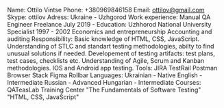 Name: Ottilo Vintse
Phone: +380969846158
Email: ottilov@gmail.com
Skype: ottilov
Adress: Ukraine - Uzhgorod
Work experience:
Manual QA Engineer
Freelance
July 2019 -
Education:
Uzhhorod National University
Specialist
1997 - 2002
Economics and entrepreneurship
Accounting and auditing
Responsibility:
Basic knowledge of HTML, CSS, JavaScript.
Understanding of STLC and standart testing methodologies, abilty to find unusual solutions if needed.
Developement of testing artifacts: test plans, test cases, checklists etc. Understanding of Agile, Scrum
and Kanban methodologies.
IOS and Android app testing.
Tools:
JIRA
TestRail
Postman
Browser Stack
Figma
Rollbar
Languages:
Ukrainian - Native
English - Intermediate
Russian - Advanced
Hungarian - Intermediate
Courses:
QATeasLab Training Center "The Fundamentals of Software Testing"
"HTML, CSS, JavaScript"
